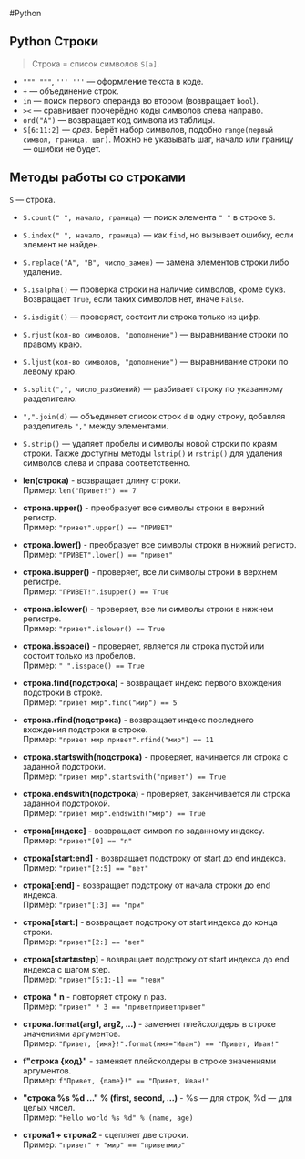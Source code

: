 #Python 

## Python Строки

> Строка = список символов `S[a]`.

- `""" """`, `''' '''` — оформление текста в коде.
- `+` — объединение строк.
- `in` — поиск первого операнда во втором (возвращает `bool`).
- `><` — сравнивает поочерёдно коды символов слева направо.
- `ord("A")` — возвращает код символа из таблицы.
- `S[6:11:2]` — *срез*. Берёт набор символов, подобно `range(первый символ, граница, шаг)`. Можно не указывать шаг, начало или границу — ошибки не будет.



## Методы работы со строками

`S` — строка.

- `S.count(" ", начало, граница)` — поиск элемента `" "` в строке `S`.
- `S.index(" ", начало, граница)` — как `find`, но вызывает ошибку, если элемент не найден.
- `S.replace("A", "B", число_замен)` — замена элементов строки либо удаление.
- `S.isalpha()` — проверка строки на наличие символов, кроме букв. Возвращает `True`, если таких символов нет, иначе `False`.
- `S.isdigit()` — проверяет, состоит ли строка только из цифр.
- `S.rjust(кол-во символов, "дополнение")` — выравнивание строки по правому краю.
- `S.ljust(кол-во символов, "дополнение")` — выравнивание строки по левому краю.
- `S.split(",", число_разбиений)` — разбивает строку по указанному разделителю.
- `",".join(d)` — объединяет список строк `d` в одну строку, добавляя разделитель `","` между элементами.
- `S.strip()` — удаляет пробелы и символы новой строки по краям строки. Также доступны методы `lstrip()` и `rstrip()` для удаления символов слева и справа соответственно.

- **len(строка)** - возвращает длину строки.  
  Пример: `len("Привет!") == 7`
- **строка.upper()** - преобразует все символы строки в верхний регистр.  
  Пример: `"привет".upper() == "ПРИВЕТ"`
- **строка.lower()** - преобразует все символы строки в нижний регистр.  
  Пример: `"ПРИВЕТ".lower() == "привет"`
- **строка.isupper()** - проверяет, все ли символы строки в верхнем регистре.  
  Пример: `"ПРИВЕТ!".isupper() == True`
- **строка.islower()** - проверяет, все ли символы строки в нижнем регистре.  
  Пример: `"привет".islower() == True`
- **строка.isspace()** - проверяет, является ли строка пустой или состоит только из пробелов.  
  Пример: `" ".isspace() == True`
- **строка.find(подстрока)** - возвращает индекс первого вхождения подстроки в строке.  
  Пример: `"привет мир".find("мир") == 5`
- **строка.rfind(подстрока)** - возвращает индекс последнего вхождения подстроки в строке.  
  Пример: `"привет мир привет".rfind("мир") == 11`
- **строка.startswith(подстрока)** - проверяет, начинается ли строка с заданной подстроки.  
  Пример: `"привет мир".startswith("привет") == True`
- **строка.endswith(подстрока)** - проверяет, заканчивается ли строка заданной подстрокой.  
  Пример: `"привет мир".endswith("мир") == True`
- **строка[индекс]** - возвращает символ по заданному индексу.  
  Пример: `"привет"[0] == "п"`
- **строка[start:end]** - возвращает подстроку от start до end индекса.  
  Пример: `"привет"[2:5] == "вет"`
- **строка[:end]** - возвращает подстроку от начала строки до end индекса.  
  Пример: `"привет"[:3] == "при"`
- **строка[start:]** - возвращает подстроку от start индекса до конца строки.  
  Пример: `"привет"[2:] == "вет"`
- **строка[start:end:step]** - возвращает подстроку от start индекса до end индекса с шагом step.  
  Пример: `"привет"[5:1:-1] == "теви"`
- **строка * n** - повторяет строку n раз.  
  Пример: `"привет" * 3 == "приветприветпривет"`
- **строка.format(arg1, arg2, ...)** - заменяет плейсхолдеры в строке значениями аргументов.  
  Пример: `"Привет, {имя}!".format(имя="Иван") == "Привет, Иван!"`
- **f"строка {код}"** - заменяет плейсхолдеры в строке значениями аргументов.  
  Пример: `f"Привет, {name}!" == "Привет, Иван!"`
- **"строка %s %d ..." % (first, second, ...)** - %s — для строк, %d — для целых чисел.  
  Пример: `"Hello world %s %d" % (name, age)`
- **строка1 + строка2** - сцепляет две строки.  
  Пример: `"привет" + "мир" == "приветмир"`
